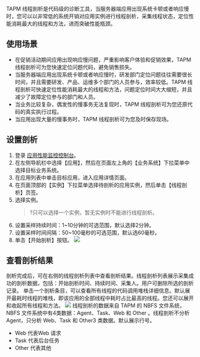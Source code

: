 TAPM 线程剖析是代码级的诊断工具，当服务器端应用出现系统卡顿或者响应慢时，您可以以非常低的系统开销对应用实例进行线程剖析，采集线程状态，定位性能消耗最大的线程和方法，进而突破性能瓶颈。

## 使用场景
- 在促销活动期间应用出现响应慢问题，严重影响客户体验和促销效果，TAPM 线程剖析可为您快速定位问题代码，避免销售损失。
- 当服务器端应用出现系统卡顿或者响应慢时，研发部门定位问题往往需要很长时间，并且需要研发、产品、运维多个部门的人员参与，效率较低。TAPM 线程剖析可快速定位性能消耗最大的线程和方法，问题定位时间大大缩短，并且减少了故障定位参与的部门和人员。
- 当业务比较复杂，偶发性的慢事务无法复现时，TAPM 线程剖析可为您还原代码的真实执行过程。
- 当应用出现大量的慢事务时，TAPM 线程剖析可为您及时保存现场。

## 设置剖析
1. 登录 [应用性能监控控制台](https://console.cloud.tencent.com/tapm)。
2. 在左侧导航栏中选择【应用】，然后在页面左上角的【业务系统】下拉菜单中选择目标业务系统。
3. 在应用列表中单击目标应用，进入应用详情页面。
4. 在页面顶部的【实例】下拉菜单选择待剖析的应用实例，然后单击【线程剖析】页签。
5. 选择实例。
   >?只可以选择一个实例，暂无实例时不能进行线程剖析。
6. 设置采样持续时间：1~10分钟的可选范围，默认选择2分钟。
7. 设置采样时间间隔：50~100毫秒的可选范围，默认选60毫秒。
8. 单击【开始剖析】按钮。
![](https://main.qcloudimg.com/raw/29326d5514d3353addf6a0dcb3bd4ae3.png)

## 查看剖析结果
剖析完成后，可在右侧的线程剖析列表中查看剖析结果。线程剖析列表展示采集成功的剖析数据，包括：开始剖析时间、持续时间、采集人。用户可删除所选的剖析记录。
单击一个剖析条目，可以查看所有线程的代码调用堆栈详细信息。默认展开最耗时线程的堆栈，即该应用的全部线程中耗时占比最高的线程。您还可以展开和收起所有线程和方法。
![](https://main.qcloudimg.com/raw/c285865cbbf41cc1d35b0ea990136047.png)
线程剖析的数据来自 TAPM 的 NBFS 文件系统，NBFS 文件系统中有4类数据：Agent、Task、Web 和 Other 。线程剖析不分析 Agent，只分析 Web、Task 和 Other3 类数据。默认展示行号。
- Web 代表Web 请求
- Task 代表后台任务
- Other 代表其他


